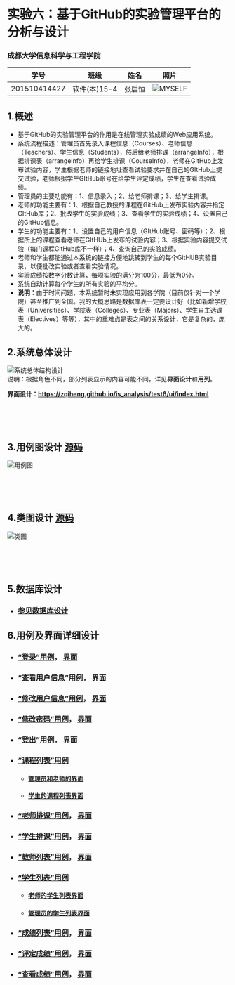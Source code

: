# 实验六：基于GitHub的实验管理平台的分析与设计
### 成都大学信息科学与工程学院
|学号|班级|姓名|照片|
|:--:|:--: | :--:|:--:|
|201510414427|软件(本)15-4|张启恒|![MYSELF](src/myself.png)|

## 1.概述
- 基于GitHub的实验管理平台的作用是在线管理实验成绩的Web应用系统。
- 系统流程描述：管理员首先录入课程信息（Courses）、老师信息（Teachers）、学生信息（Students），然后给老师排课（arrangeInfo），根据排课表（arrangeInfo）再给学生排课（CourseInfo），老师在GItHub上发布试验内容，学生根据老师的链接地址查看试验要求并在自己的GItHub上提交试验，老师根据学生GItHub账号在给学生评定成绩，学生在查看试验成绩。
- 管理员的主要功能有：1、信息录入；2、给老师排课；3、给学生排课。
- 老师的功能主要有：1、根据自己教授的课程在GitHub上发布实验内容并指定GItHub库；2、批改学生的实验成绩；3、查看学生的实验成绩；4、设置自己的GitHub信息。
- 学生的功能主要有：1、设置自己的用户信息（GItHub账号、密码等）；2、根据所上的课程查看老师在GItHUb上发布的试验内容；3、根据实验内容提交试验（每门课程GitHub库不一样）；4、查询自己的实验成绩。
- 老师和学生都能通过本系统的链接方便地跳转到学生的每个GitHUB实验目录，以便批改实验或者查看实验情况。
- 实验成绩按数字分数计算，每项实验的满分为100分，最低为0分。
- 系统自动计算每个学生的所有实验的平均分。
- <b>说明：</b>由于时间问题，本系统暂时未实现应用到各学院（目前仅针对一个学院）甚至推广到全国。我的大概思路是数据库表一定要设计好（比如新增学校表（Universities）、学院表（Colleges）、专业表（Majors）、学生自主选课表（Electives）等等），其中的重难点是表之间的关系设计，它是复杂的，庞大的。

## 2.系统总体设计
![系统总体结构设计](src/系统总体结构.png)
<br>
说明：根据角色不同，部分列表显示的内容可能不同，详见<b>界面设计</b>和<b>用列</b>。

<b>界面设计：https://zqiheng.github.io/is_analysis/test6/ui/index.html</b>

<br><br><br>
## 3.用例图设计 [源码](src/UseCase.puml)
![用例图](src/UseCase.png)

<br><br><br>
## 4.类图设计 [源码](src/Class.puml)
![类图](src/Class.png)

<br><br><br>
## 5.数据库设计
- ### [参见数据库设计](数据库设计/sql.md)

## 6.用例及界面详细设计

- ### [“登录”用例](用例/登录.md)，   [界面](https://zqiheng.github.io/is_analysis/test6/ui/登录.html)
- ### [“查看用户信息”用例](用例/查看用户信息.md)，   [界面](https://zqiheng.github.io/is_analysis/test6/ui/顶部菜单.html)
- ### [“修改用户信息”用例](用例/修改用户信息.md)，   [界面](https://zqiheng.github.io/is_analysis/test6/ui/顶部菜单.html)
- ### [“修改密码”用例](用例/修改密码.md)，   [界面](https://zqiheng.github.io/is_analysis/test6/ui/顶部菜单.html)
- ### [“登出”用例](用例/登出.md)，   [界面](https://zqiheng.github.io/is_analysis/test6/ui/顶部菜单.html)
- ### [“课程列表”用例](用例/课程列表.md)
    - #### [管理员和老师的界面](https://zqiheng.github.io/is_analysis/test6/ui/课程列表.html)
    - #### [学生的课程列表界面](https://zqiheng.github.io/is_analysis/test6/ui/学生的课程列表.html)
- ### [“老师排课”用例](用例/老师排课.md)，   [界面](https://zqiheng.github.io/is_analysis/test6/ui/老师排课.html)
- ### [“学生排课”用例](用例/学生排课.md)，   [界面](https://zqiheng.github.io/is_analysis/test6/ui/学生排课.html)
- ### [“教师列表”用例](用例/教师列表.md)，   [界面](https://zqiheng.github.io/is_analysis/test6/ui/教师列表.html)
- ### [“学生列表”用例](用例/学生列表.md)
    - #### [老师的学生列表界面](https://zqiheng.github.io/is_analysis/test6/ui/老师的学生列表.html)
    - #### [管理员的学生列表界面](https://zqiheng.github.io/is_analysis/test6/ui/管理员的学生列表.html)
- ### [“成绩列表”用例](用例/成绩列表.md)，   [界面](https://zqiheng.github.io/is_analysis/test6/ui/成绩列表.html)
- ### [“评定成绩”用例](用例/评定成绩.md)，   [界面](https://zqiheng.github.io/is_analysis/test6/ui/实验成绩评定页面.html)
- ### [“查看成绩”用例](用例/查看成绩.md)，   [界面](https://zqiheng.github.io/is_analysis/test6/ui/实验成绩详情页面.html)


